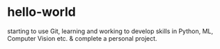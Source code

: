 # hello-world
starting to use Git, learning and working to develop skills in Python, ML, Computer Vision etc. & complete a personal project.
